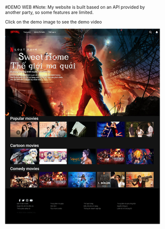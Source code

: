 #DEMO WEB
#Note: My website is built based on an API provided by another party, so some features are limited.

Click on the demo image to see the demo video

[![Demo Video](./src/assets/images/full.jpeg)](https://drive.google.com/file/d/19vyU2RyBc56pmTra3iPIkhkydSHutRMe/view?usp=sharing)

